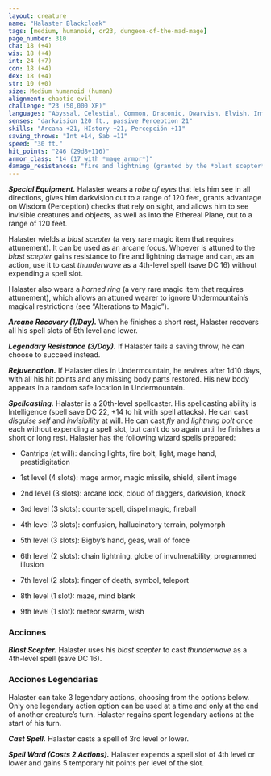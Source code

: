 ```yaml
---
layout: creature
name: "Halaster Blackcloak"
tags: [medium, humanoid, cr23, dungeon-of-the-mad-mage]
page_number: 310
cha: 18 (+4)
wis: 18 (+4)
int: 24 (+7)
con: 18 (+4)
dex: 18 (+4)
str: 10 (+0)
size: Medium humanoid (human)
alignment: chaotic evil
challenge: "23 (50,000 XP)"
languages: "Abyssal, Celestial, Common, Draconic, Dwarvish, Elvish, Infernal, Undercommon"
senses: "darkvision 120 ft., passive Perception 21"
skills: "Arcana +21, HIstory +21, Percepción +11"
saving_throws: "Int +14, Sab +11"
speed: "30 ft."
hit_points: "246 (29d8+116)"
armor_class: "14 (17 with *mage armor*)"
damage_resistances: "fire and lightning (granted by the *blast scepter*; see “Special Equipment” below)"
---
```


***Special Equipment.*** Halaster wears a *robe of eyes* that lets him see in all directions, gives him darkvision out to a range of 120 feet, grants advantage on Wisdom (Perception) checks that rely on sight, and allows him to see invisible creatures and objects, as well as into the Ethereal Plane, out to a range of 120 feet.

Halaster wields a *blast scepter* (a very rare magic item that requires attunement). It can be used as an arcane focus. Whoever is attuned to the *blast scepter* gains resistance to fire and lightning damage and can, as an action, use it to cast *thunderwave* as a 4th-level spell (save DC 16) without expending a spell slot.

Halaster also wears a *horned ring* (a very rare magic item that requires attunement), which allows an attuned wearer to ignore Undermountain’s magical restrictions (see “Alterations to Magic”).

***Arcane Recovery (1/Day).*** When he finishes a short rest, Halaster recovers all his spell slots of 5th level and lower.

***Legendary Resistance (3/Day).*** If Halaster fails a saving throw, he can choose to succeed instead.

***Rejuvenation.*** If Halaster dies in Undermountain, he revives after 1d10 days, with all his hit points and any missing body parts restored. His new body appears in a random safe location in Undermountain.

***Spellcasting.***  Halaster is a 20th-level spellcaster. His spellcasting ability is Intelligence (spell save DC 22, +14 to hit with spell attacks). He can cast *disguise self* and *invisibility* at will. He can cast *fly* and *lightning bolt* once each without expending a spell slot, but can’t do so again until he finishes a short or long rest. Halaster has the following wizard spells prepared:

* Cantrips (at will): dancing lights, fire bolt, light, mage hand, prestidigitation

* 1st level (4 slots): mage armor, magic missile, shield, silent image

* 2nd level (3 slots): arcane lock, cloud of daggers, darkvision, knock

* 3rd level (3 slots): counterspell, dispel magic, fireball

* 4th level (3 slots): confusion, hallucinatory terrain, polymorph

* 5th level (3 slots): Bigby’s hand, geas, wall of force

* 6th level (2 slots): chain lightning, globe of invulnerability, programmed illusion

* 7th level (2 slots): finger of death, symbol, teleport

* 8th level (1 slot): maze, mind blank

* 9th level (1 slot): meteor swarm, wish

### Acciones

***Blast Scepter.*** Halaster uses his *blast scepter* to cast *thunderwave* as a 4th-level spell (save DC 16).


### Acciones Legendarias

Halaster can take 3 legendary actions, choosing from the options below. Only one legendary action option can be used at a time and only at the end of another creature’s turn. Halaster regains spent legendary actions at the start of his turn.

***Cast Spell.*** Halaster casts a spell of 3rd level or lower.

***Spell Ward (Costs 2 Actions).*** Halaster expends a spell slot of 4th level or lower and gains 5 temporary hit points per level of the slot.